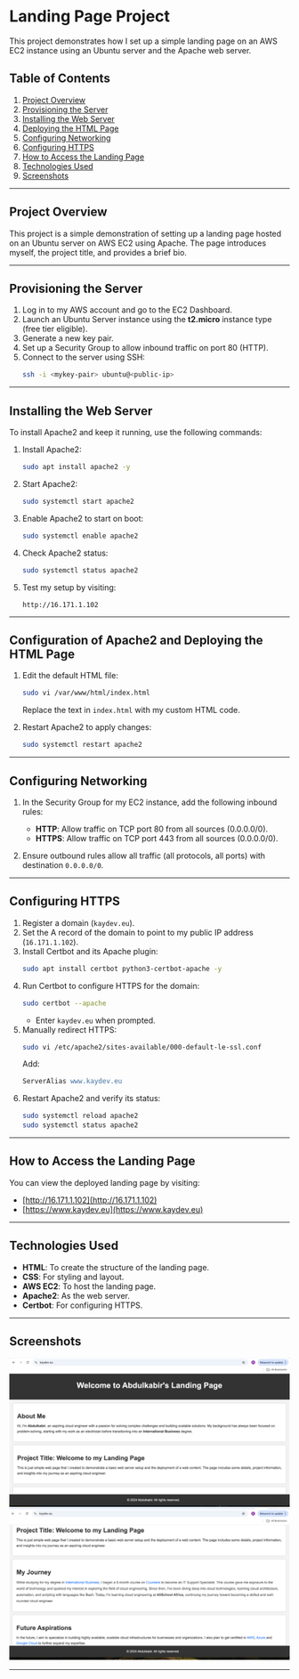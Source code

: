 # Landing Page Project

This project demonstrates how I set up a simple landing page on an AWS EC2 instance using an Ubuntu server and the Apache web server.

## Table of Contents
1. [Project Overview](#project-overview)
2. [Provisioning the Server](#provisioning-the-server)
3. [Installing the Web Server](#installing-the-web-server)
4. [Deploying the HTML Page](#configuration-of-apache2-and-deploying-the-html-page)
5. [Configuring Networking](#configuring-networking)
6. [Configuring HTTPS](#configuring-the-https)
7. [How to Access the Landing Page](#how-to-access-the-landing-page)
8. [Technologies Used](#technologies-used)
9. [Screenshots](#screenshots)

---

## Project Overview
This project is a simple demonstration of setting up a landing page hosted on an Ubuntu server on AWS EC2 using Apache. The page introduces myself, the project title, and provides a brief bio.

---

## Provisioning the Server
1. Log in to my AWS account and go to the EC2 Dashboard.
2. Launch an Ubuntu Server instance using the **t2.micro** instance type (free tier eligible).
3. Generate a new key pair.
4. Set up a Security Group to allow inbound traffic on port 80 (HTTP).
5. Connect to the server using SSH:
   ```bash
   ssh -i <mykey-pair> ubuntu@<public-ip>
   ```

---

## Installing the Web Server
To install Apache2 and keep it running, use the following commands:

1. Install Apache2:
   ```bash
   sudo apt install apache2 -y
   ```
2. Start Apache2:
   ```bash
   sudo systemctl start apache2
   ```
3. Enable Apache2 to start on boot:
   ```bash
   sudo systemctl enable apache2
   ```
4. Check Apache2 status:
   ```bash
   sudo systemctl status apache2
   ```
5. Test my setup by visiting:
   ```
   http://16.171.1.102
   ```

---

## Configuration of Apache2 and Deploying the HTML Page
1. Edit the default HTML file:
   ```bash
   sudo vi /var/www/html/index.html
   ```
   Replace the text in `index.html` with my custom HTML code.

2. Restart Apache2 to apply changes:
   ```bash
   sudo systemctl restart apache2
   ```

---

## Configuring Networking
1. In the Security Group for my EC2 instance, add the following inbound rules:
   - **HTTP**: Allow traffic on TCP port 80 from all sources (0.0.0.0/0).
   - **HTTPS**: Allow traffic on TCP port 443 from all sources (0.0.0.0/0).

2. Ensure outbound rules allow all traffic (all protocols, all ports) with destination `0.0.0.0/0`.

---

## Configuring HTTPS
1. Register a domain (`kaydev.eu`).
2. Set the A record of the domain to point to my public IP address (`16.171.1.102`).
3. Install Certbot and its Apache plugin:
   ```bash
   sudo apt install certbot python3-certbot-apache -y
   ```
4. Run Certbot to configure HTTPS for the domain:
   ```bash
   sudo certbot --apache
   ```
   - Enter `kaydev.eu` when prompted.
5. Manually redirect HTTPS:
   ```bash
   sudo vi /etc/apache2/sites-available/000-default-le-ssl.conf
   ```
   Add:
   ```apache
   ServerAlias www.kaydev.eu
   ```
6. Restart Apache2 and verify its status:
   ```bash
   sudo systemctl reload apache2
   sudo systemctl status apache2
   ```

---

## How to Access the Landing Page
You can view the deployed landing page by visiting:
- [http://16.171.1.102](http://16.171.1.102)
- [https://www.kaydev.eu](https://www.kaydev.eu)

---

## Technologies Used
- **HTML**: To create the structure of the landing page.
- **CSS**: For styling and layout.
- **AWS EC2**: To host the landing page.
- **Apache2**: As the web server.
- **Certbot**: For configuring HTTPS.

---

## Screenshots
![Screenshot of Landing Page](assets/screenshot-landingpage1.png)
![Screenshot of Landing Page](assets/screenshot-landingpage2.png)

---
